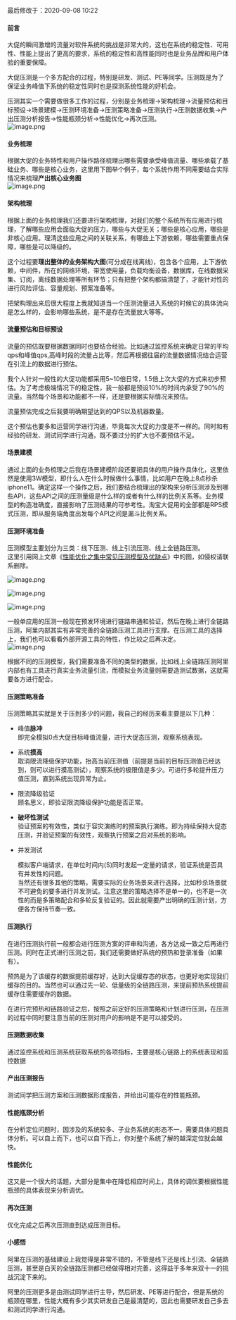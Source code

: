 最后修改于：2020-09-08 10:22

#### 前言
大促的瞬间激增的流量对软件系统的挑战是非常大的，这也在系统的稳定性、可用性、性能上提出了更高的要求，系统的稳定性和高性能同时也是业务品牌和用户体验的重要保障。

大促压测是一个多方配合的过程，特别是研发、测试、PE等同学。压测既是为了保证业务峰值下系统的稳定性同时也是探测系统性能的好机会。

压测其实一个需要做很多工作的过程，分别是业务梳理->架构梳理->流量预估和目标预设->场景建模->压测环境准备->压测策略准备->压测执行->压测数据收集->产出压测分析报告->性能瓶颈分析->性能优化->再次压测。<br />![image.png](https://cdn.nlark.com/yuque/0/2020/png/471305/1599526048109-265dd496-55d1-46cb-95fc-dd49c0c89696.png#align=left&display=inline&height=220&margin=%5Bobject%20Object%5D&name=image.png&originHeight=220&originWidth=764&size=70542&status=done&style=none&width=764)

<a name="dvZbD"></a>
#### 业务梳理
根据大促的业务特性和用户操作路径梳理出哪些需要承受峰值流量、哪些承载了基础业务、哪些是核心业务，这里用下图举个例子，每个系统作用不同需要结合实际情况来梳理**产出核心业务图**<br />![image.png](https://cdn.nlark.com/yuque/0/2020/png/471305/1599491583974-a0e6808d-eec5-4c27-9954-76077f1a7332.png#align=left&display=inline&height=228&margin=%5Bobject%20Object%5D&name=image.png&originHeight=228&originWidth=958&size=81798&status=done&style=none&width=958)



<a name="N1uxR"></a>
#### 架构梳理
根据上面的业务梳理我们还要进行架构梳理，对我们的整个系统所有应用进行梳理，了解哪些应用会面临大促的压力，哪些与大促无关；哪些是核心应用，哪些是非核心应用。理清这些应用之间的关联关系，有哪些上下游依赖，哪些需要重点保障，哪些是可以降级的。

这个过程要**理出整体的业务架构大图**(可分成在线离线)，包含各个应用，上下游依赖，中间件，所在的网络环境，带宽使用量，负载均衡设备，数据库，在线数据采集、订阅，离线数据处理等所有环节；只有把整个架构都搞清楚了，才能针对性的进行风险评估、容量规划、预案准备等。

把架构理出来后很大程度上我就知道当一个压测流量进入系统的时候它的具体流向是怎么样的，会影响哪些系统，是不是存在流量放大等等。

<a name="kOwNE"></a>
#### 流量预估和目标预设
流量的预估既要根据数据同时也要结合经验。比如通过监控系统来确定日常的平均qps和峰值qps,高峰时段的流量占比等，然后再根据往届的流量数据情况结合运营在引流上的数据进行预估。

我个人针对一般性的大促功能都采用5~10倍日常，1.5倍上次大促的方式来初步预估。为了考虑极端情况下的稳定性，我一般都是预设10%的时间内承受了90%的流量。当然每个场景和功能都不一样，还是要根据实际情况来预估。

流量预估完成之后我要明确期望达到的QPS以及机器数量。

这个预估也要多和运营同学进行沟通，毕竟每次大促的力度是不一样的。同时和有经验的研发、测试同学进行沟通，既不要过分的扩大也不要预估不足。

<a name="7lyle"></a>
#### 场景建模
通过上面的业务梳理之后我在场景建模阶段还要把具体的用户操作具体化，这里依然是使用3W模型，即什么人在什么时候做什么事情，比如用户在晚上8点秒杀iphone11。确定这样一个操作之后，我们要结合梳理出的架构来分析压测涉及到哪些API，这些API之间的压测量级是什么样的或者有什么样的比例关系等。业务模型的构造准确度，直接影响了压测结果的可参考性。淘宝大促用的全部都是RPS模式压测，即从服务端角度出发每个API之间是漏斗比例关系。

<a name="chOMg"></a>
#### 压测环境准备

压测模型主要划分为三类：线下压测、线上引流压测、线上全链路压测。<br />这里引用网上文章《[性能优化之集中常见压测模型及优缺点](https://mp.weixin.qq.com/s?spm=a2c6h.12873639.0.0.4d911cc7MMLxM1&__biz=MzA5MTA0NjgzMQ==&mid=402391031&idx=1&sn=6835f6395fc709a1e7d4261815a6a683&;mpshare=1&scene=1&srcid=1031QI2R0A7i5XQc1el0Yb43&scene=25#wechat_redirect)》中的图，如侵权请联系删除。

![image.png](https://cdn.nlark.com/yuque/0/2020/png/471305/1599526942500-703653d1-2690-415c-b47a-5372fe1c4038.png#align=left&display=inline&height=335&margin=%5Bobject%20Object%5D&name=image.png&originHeight=335&originWidth=640&size=256955&status=done&style=none&width=640)


![image.png](https://cdn.nlark.com/yuque/0/2020/png/471305/1599526963634-2e494e46-183f-42b7-8d11-d612f592d11d.png#align=left&display=inline&height=328&margin=%5Bobject%20Object%5D&name=image.png&originHeight=328&originWidth=640&size=203940&status=done&style=none&width=640)

![image.png](https://cdn.nlark.com/yuque/0/2020/png/471305/1599526972091-5892834f-41f6-498d-bd4a-7dc0816838d6.png#align=left&display=inline&height=431&margin=%5Bobject%20Object%5D&name=image.png&originHeight=431&originWidth=640&size=272225&status=done&style=none&width=640)

一般单应用的压测一般现在预发环境进行链路串通和验证，然后在晚上进行全链路压测，阿里内部其实有非常完善的全链路压测工具进行支撑。在压测工具的选择上，我们也可以看看外部开源工具的特性，作比较之后再决定。<br />![image.png](https://cdn.nlark.com/yuque/0/2020/png/471305/1599527770895-260732cc-b505-47cd-be8d-1c19cd3202c9.png#align=left&display=inline&height=504&margin=%5Bobject%20Object%5D&name=image.png&originHeight=504&originWidth=648&size=147078&status=done&style=none&width=648)

根据不同的压测模型，我们需要准备不同的类型的数据，比如线上全链路压测阿里内部也有工具进行真实业务流量引流，而模拟业务流量则需要造测试数据，这就需要各方进行配合。

<a name="POIRk"></a>
#### 压测策略准备
压测策略其实就是关于压到多少的问题，我自己的经历来看主要是以下几种：

- 峰值**脉冲**<br />即完全模拟0点大促目标峰值流量，进行大促态压测，观察系统表现。
- 系统**摸高**<br />取消限流降级保护功能，抬高当前压测值（前提是当前的目标压测值已经达到，则可以进行摸高测试），观察系统的极限值是多少。可进行多轮提升压力值压测，直到系统出现异常为止。
- 限流降级验证<br />顾名思义，即验证限流降级保护功能是否正常。
- **破坏性测试**<br />验证预案的有效性，类似于容灾演练时的预案执行演练。即为持续保持大促态压测，并验证预案的有效性，观察执行预案之后对系统的影响。
- 并发测试

     模拟客户端请求，在单位时间内(S)同时发起一定量的请求，验证系统是否具有并发性的问题。<br />当然还有很多其他的策略，需要实际的业务场景来进行选择，比如秒杀场景就不可避免的要多进行并发测试。注意这里的策略选择不是单一的，也不是一次性的而是多策略配合和多轮反复验证的。因此就需要产出明确的压测计划，方便各方保持节奏一致。


<a name="WtO5v"></a>
#### 压测执行
在进行压测执行前一般都会进行压测方案的评审和沟通，各方达成一致之后再进行压测。同时在正式进行压测之前，我们还需要做好系统的预热和登录准备（如果有）。

预热是为了该缓存的数据提前缓存好，达到大促缓存态的状态，也更好地实现我们缓存的目的。当然也可以通过先一轮、低量级的全链路压测，来提前预热系统提前缓存住需要缓存的数据。

在进行完预热和链路验证之后，按照之前定好的压测策略和计划进行压测，在压测的过程中同时要注意当前的压测对用户的影响是不是可以接受的。

<a name="RvWTN"></a>
#### 压测数据收集
通过监控系统和压测系统获取系统的各项指标，主要是核心链路上的系统表现和监控数据

<a name="ydo3J"></a>
#### 产出压测报告
测试同学把压测方案和压测数据形成报告，并给出可能存在的性能瓶颈。

<a name="N2JhR"></a>
#### 性能瓶颈分析
在分析定位问题时，因涉及的系统较多、子业务系统的形态不一，需要具体问题具体分析。可以自上而下，也可以自下而上，你对整个系统了解的越深定位就会越快。

<a name="XAYS6"></a>
#### 性能优化
这又是一个很大的话题，大部分是集中在降低相应时间上，具体的调优要根据性能瓶颈的具体表现来分析调优。

<a name="N5Gz1"></a>
#### 再次压测
优化完成之后再次压测直到达成压测目标。

<a name="OIRNo"></a>
#### 小感悟
阿里在压测的基础建设上我觉得是非常不错的，不管是线下还是线上引流、全链路压测，甚至是白天的全链路压测都已经做得相对完善，这得益于多年来双十一的挑战沉淀下来的。

阿里的压测更多是由测试同学进行主导，然后研发、PE等进行配合，但是系统的瓶颈在哪里，性能大概有多少其实研发自己是最清楚的，因此也需要研发自己多去和测试同学进行沟通。
